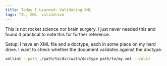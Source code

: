 ```yaml
---
title: Today I Learned: Validating XML
tags: TIL, XML, validation
---
```


This is not rocket science nor brain surgery. I just never needed this and
found it practical to note this for further reference.

Setup: I have an XML file and a doctype, each in some place on my hard drive. I
want to check whether the document validates against the doctype.

```bash
xmllint --path ./path/to/dir/with/doctype path/to/my.xml --valid
```
